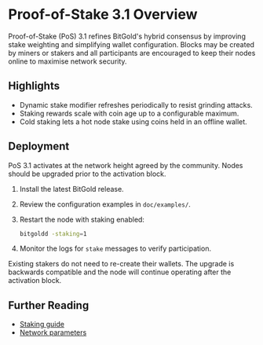 # Proof-of-Stake 3.1 Overview

Proof-of-Stake (PoS) 3.1 refines BitGold's hybrid consensus by improving stake weighting
and simplifying wallet configuration. Blocks may be created by miners or stakers and
all participants are encouraged to keep their nodes online to maximise network security.

## Highlights

- Dynamic stake modifier refreshes periodically to resist grinding attacks.
- Staking rewards scale with coin age up to a configurable maximum.
- Cold staking lets a hot node stake using coins held in an offline wallet.

## Deployment

PoS 3.1 activates at the network height agreed by the community. Nodes should be
upgraded prior to the activation block.

1. Install the latest BitGold release.
2. Review the configuration examples in `doc/examples/`.
3. Restart the node with staking enabled:
   
   ```bash
   bitgoldd -staking=1
   ```
4. Monitor the logs for `stake` messages to verify participation.

Existing stakers do not need to re-create their wallets. The upgrade is
backwards compatible and the node will continue operating after the
activation block.

## Further Reading

- [Staking guide](staking.md)
- [Network parameters](examples/network.conf)
